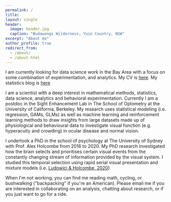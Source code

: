 ```yaml
---
permalink: /
title: 
layout: single
header:
  image: header.jpg
  caption: "Budawangs Wilderness, Yuin Country, NSW"
excerpt: "About me"
author_profile: true
redirect_from: 
  - /about/
  - /about.html
---
```


I am currently looking for data science work in the Bay Area with a focus on some combination of experimentation, and analytics. My CV is [here](/files/CV%20Public/CV.pdf). My statistics blog is [here](/posts/)

I am a scientist with a deep interest in mathematical methods, statistics, data science, analytics and behavioral experimentation. Currently I am a postdoc in the Sight Enhancement Lab in The School of Optometry at the University of California, Berkeley. My research uses statistical modeling (i.e. regression, GAMs, GLMs) as well as machine learning and reinforcement learning methods to draw insights from large datasets made up of physiological and behavioural data to investigate visual function (e.g. hyperacuity and crowding) in ocular disease and normal vision.

I undertook a PhD in the school of psychology at The University of Sydney with Prof. Alex Holcombe from 2016 to 2020. My PhD research investigated how the brain selects and prioritises certain visual events from the constantly changing stream of information provided by the visual system. I studied this temporal selection using rapid serial visual presentation and mixture models (i.e. [Ludowici & Holcombe, 2020](https://psyarxiv.com/ar72n)). 

When I'm not working, you can find me reading math, cycling, or bushwalking ("backpacking" if you're an American). Please email me if you are interested in collaborating on an analysis, chatting about research, or if you just want to go for a ride. 

